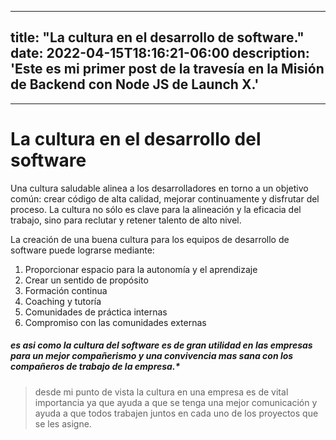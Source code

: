 
---
title: "La cultura en el desarrollo de software."
date: 2022-04-15T18:16:21-06:00
description: 'Este es mi primer post de la travesía en la Misión de Backend con Node JS de Launch X.'
---
---

# La cultura en el desarrollo del software

Una cultura saludable alinea a los desarrolladores en torno a un objetivo común: crear código de alta calidad, mejorar continuamente y disfrutar del proceso. La cultura no sólo es clave para la alineación y la eficacia del trabajo, sino para reclutar y retener talento de alto nivel.

La creación de una buena cultura para los equipos de desarrollo de software puede lograrse mediante:

1. Proporcionar espacio para la autonomía y el aprendizaje
2. Crear un sentido de propósito
3. Formación continua
4. Coaching y tutoría
5. Comunidades de práctica internas
6. Compromiso con las comunidades externas

##### es asi como la cultura del software es de gran utilidad en las empresas para un mejor compañerismo y una convivencia mas sana con los compañeros de trabajo de la empresa.*

> desde mi punto de vista la cultura en una empresa es de vital importancia ya que ayuda a que se tenga una mejor comunicación y ayuda a que todos trabajen juntos en cada uno de los proyectos que se les asigne.
